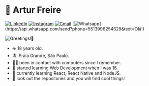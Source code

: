# 👾 Artur Freire 

[![LinkedIn](https://img.shields.io/badge/-LinkedIn-blue?style=flat-square&logo=Linkedin&logoColor=white&link=https://www.linkedin.com/in/freirart/)](https://www.linkedin.com/in/freirart/)
[![Instagram](https://img.shields.io/badge/-Instagram-ff69b4?style=flat-square&logo=Instagram&logoColor=white&link=https://www.instagram.com/freirart//)](https://www.linkedin.com/in/freirart/)
[![Gmail](https://img.shields.io/badge/-Gmail-c14438?style=flat-square&logo=Gmail&logoColor=white&link=mailto:freirart.contato@gmail.com)](mailto:freirart.contato@gmail.com)
[![Whatsapp](https://img.shields.io/badge/-Whatsapp-4CA143?style=flat-square&labelColor=4CA143&logo=whatsapp&logoColor=white&link=https://api.whatsapp.com/send?phone=5512988344336&text=Olá!)](https://api.whatsapp.com/send?phone=5513996254629&text=Olá!)

![Greetings!👋](https://i.postimg.cc/mZcTfDVV/hello-world.gif)

- ☕ 18 years old.
- 🏝 Praia Grande, São Paulo.
- 👨‍💻 been in contact with computers since I remember. 
- 👶 started learning Web Development when I was 16.
- 🚀 currently learning React, React Native and NodeJS.
- 👀 look out the repositories and you will find cool things!
